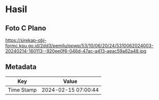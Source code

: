 # Hasil

## Foto C Plano

https://sirekap-obj-formc.kpu.go.id/2dd3/pemilu/ppwp/53/10/06/20/24/5310062024003-20240214-160113--920ee0f6-046d-47ac-a413-aeac59a62a48.jpg


## Metadata

| Key        | Value               |
| ---------- | ------------------- |
| Time Stamp | 2024-02-15 07:00:44 |



